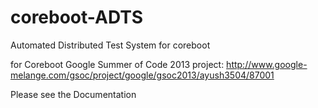 coreboot-ADTS
=============

Automated Distributed Test System for coreboot

for Coreboot Google Summer of Code 2013 project:
http://www.google-melange.com/gsoc/project/google/gsoc2013/ayush3504/87001

Please see the Documentation

